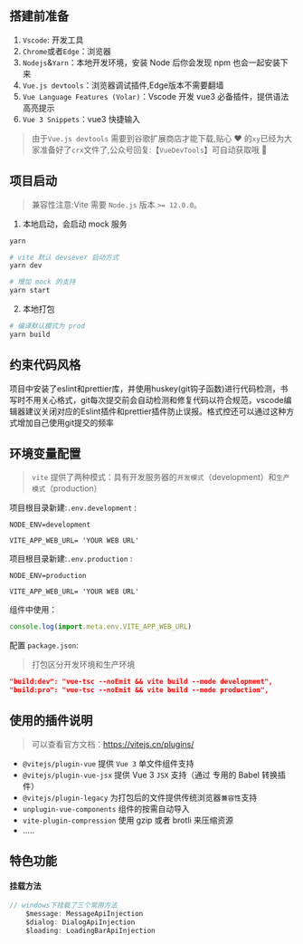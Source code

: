 ## 搭建前准备

1. `Vscode`: 开发工具
2. `Chrome`或者`Edge`：浏览器
3. `Nodejs`&`Yarn`：本地开发环境，安装 Node 后你会发现 npm 也会一起安装下来
4. `Vue.js devtools`：浏览器调试插件,Edge版本不需要翻墙
5. `Vue Language Features (Volar)`：Vscode 开发 vue3 必备插件，提供语法高亮提示
6. `Vue 3 Snippets`：vue3 快捷输入

> 由于`Vue.js devtools` 需要到谷歌扩展商店才能下载,贴心 ❤️ 的`xy`已经为大家准备好了`crx`文件了,公众号回复:【`VueDevTools`】可自动获取哦 💪
## 项目启动

> 兼容性注意:Vite 需要 `Node.js` 版本 `>= 12.0.0`。
1. 本地启动，会启动 mock 服务

```bash
yarn 

# vite 默认 devsever 启动方式
yarn dev

# 增加 mock 的支持
yarn start 
```

2. 本地打包

```bash
# 编译默认模式为 prod
yarn build
```

## 约束代码风格

项目中安装了eslint和prettier库，并使用huskey(git钩子函数)进行代码检测，书写时不用关心格式，git每次提交前会自动检测和修复代码以符合规范，vscode编辑器建议关闭对应的Eslint插件和prettier插件防止误报。格式控还可以通过这种方式增加自己使用git提交的频率


## 环境变量配置

> `vite` 提供了两种模式：具有开发服务器的`开发模式`（development）和`生产模式`（production）

项目根目录新建:`.env.development` :

```env
NODE_ENV=development

VITE_APP_WEB_URL= 'YOUR WEB URL'
```

项目根目录新建:`.env.production` :

```env
NODE_ENV=production

VITE_APP_WEB_URL= 'YOUR WEB URL'
```

组件中使用：

```js
console.log(import.meta.env.VITE_APP_WEB_URL)
```

配置 `package.json`:

> 打包区分开发环境和生产环境

```json
"build:dev": "vue-tsc --noEmit && vite build --mode development",
"build:pro": "vue-tsc --noEmit && vite build --mode production",
```


## 使用的插件说明

> 可以查看官方文档：https://vitejs.cn/plugins/

- `@vitejs/plugin-vue` 提供 `Vue 3` 单文件组件支持
- `@vitejs/plugin-vue-jsx` 提供 Vue 3 `JSX` 支持（通过 专用的 Babel 转换插件）
- `@vitejs/plugin-legacy` 为打包后的文件提供传统浏览器`兼容性`支持
- `unplugin-vue-components` 组件的按需自动导入
- `vite-plugin-compression` 使用 gzip 或者 brotli 来压缩资源
- .....

## 特色功能
#### 挂载方法
```js
// windows下挂载了三个常用方法
    $message: MessageApiInjection
    $dialog: DialogApiInjection
    $loading: LoadingBarApiInjection
```

